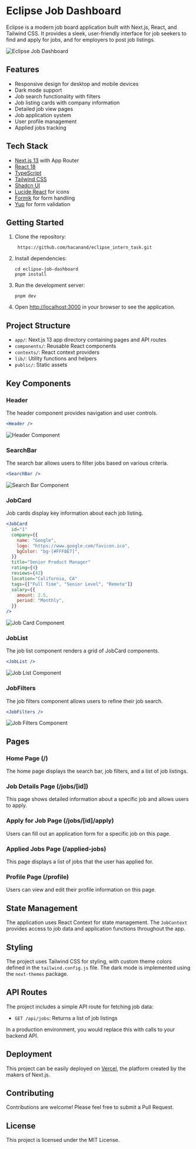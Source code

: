 
# Eclipse Job Dashboard

Eclipse is a modern job board application built with Next.js, React, and Tailwind CSS. It provides a sleek, user-friendly interface for job seekers to find and apply for jobs, and for employers to post job listings.

![Eclipse Job Dashboard](https://placeholder.com/job-dashboard-screenshot.png)

## Features

- Responsive design for desktop and mobile devices
- Dark mode support
- Job search functionality with filters
- Job listing cards with company information
- Detailed job view pages
- Job application system
- User profile management
- Applied jobs tracking

## Tech Stack

- [Next.js 13](https://nextjs.org/) with App Router
- [React 18](https://reactjs.org/)
- [TypeScript](https://www.typescriptlang.org/)
- [Tailwind CSS](https://tailwindcss.com/)
- [Shadcn UI](https://ui.shadcn.com/)
- [Lucide React](https://lucide.dev/) for icons
- [Formik](https://formik.org/) for form handling
- [Yup](https://github.com/jquense/yup) for form validation

## Getting Started

1. Clone the repository:
   ```
    https://github.com/hacanand/eclipse_intern_task.git
   ```

2. Install dependencies:
   ```
   cd eclipse-job-dashboard
   pnpm install
   ```

3. Run the development server:
   ```
   pnpm dev
   ```

4. Open [http://localhost:3000](http://localhost:3000) in your browser to see the application.

## Project Structure

- `app/`: Next.js 13 app directory containing pages and API routes
- `components/`: Reusable React components
- `contexts/`: React context providers
- `lib/`: Utility functions and helpers
- `public/`: Static assets

## Key Components

### Header

The header component provides navigation and user controls.

```jsx
<Header />
```

![Header Component](https://placeholder.com/header-component.png)

### SearchBar

The search bar allows users to filter jobs based on various criteria.

```jsx
<SearchBar />
```

![Search Bar Component](https://placeholder.com/search-bar-component.png)

### JobCard

Job cards display key information about each job listing.

```jsx
<JobCard
  id="1"
  company={{
    name: "Google",
    logo: "https://www.google.com/favicon.ico",
    bgColor: "bg-[#FFF8E7]",
  }}
  title="Senior Product Manager"
  rating={4}
  reviews={42}
  location="California, CA"
  tags={["Full Time", "Senior Level", "Remote"]}
  salary={{
    amount: 2.5,
    period: "Monthly",
  }}
/>
```

![Job Card Component](https://placeholder.com/job-card-component.png)

### JobList

The job list component renders a grid of JobCard components.

```jsx
<JobList />
```

![Job List Component](https://placeholder.com/job-list-component.png)

### JobFilters

The job filters component allows users to refine their job search.

```jsx
<JobFilters />
```

![Job Filters Component](https://placeholder.com/job-filters-component.png)

## Pages

### Home Page (/)

The home page displays the search bar, job filters, and a list of job listings.

### Job Details Page (/jobs/[id])

This page shows detailed information about a specific job and allows users to apply.

### Apply for Job Page (/jobs/[id]/apply)

Users can fill out an application form for a specific job on this page.

### Applied Jobs Page (/applied-jobs)

This page displays a list of jobs that the user has applied for.

### Profile Page (/profile)

Users can view and edit their profile information on this page.

## State Management

The application uses React Context for state management. The `JobContext` provides access to job data and application functions throughout the app.

## Styling

The project uses Tailwind CSS for styling, with custom theme colors defined in the `tailwind.config.js` file. The dark mode is implemented using the `next-themes` package.

## API Routes

The project includes a simple API route for fetching job data:

- `GET /api/jobs`: Returns a list of job listings

In a production environment, you would replace this with calls to your backend API.

## Deployment

This project can be easily deployed on [Vercel](https://vercel.com/), the platform created by the makers of Next.js.

## Contributing

Contributions are welcome! Please feel free to submit a Pull Request.

## License

This project is licensed under the MIT License.
